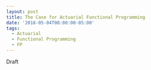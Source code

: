 ```yaml
---
layout: post
title: The Case for Actuarial Functional Programming
date: '2018-05-04T00:00:00-05:00'
tags:
  - Actuarial
  - Functional Programming
  - FP
---
```

Draft
